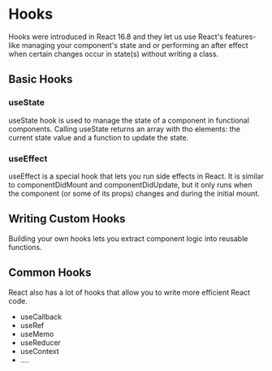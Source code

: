 # Hooks

Hooks were introduced in React 16.8 and they let us use React's features-like managing your component's state and or performing an after effect when certain changes occur in state(s) without writing a class.

## Basic Hooks

### useState

useState hook is used to manage the state of a component in functional components. Calling useState returns an array with tho elements: the current state value and a function to update the state.

### useEffect

useEffect is a special hook that lets you run side effects in React. It is similar to componentDidMount and componentDidUpdate, but it only runs when the component (or some of its props) changes and during the initial mount.

## Writing Custom Hooks

Building your own hooks lets you extract component logic into reusable functions.

## Common Hooks

React also has a lot of hooks that allow you to write more efficient React code.

- useCallback
- useRef
- useMemo
- useReducer
- useContext
- ....
